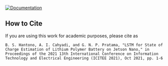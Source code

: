 [![Documentation](https://img.shields.io/badge/Documentation-github-brightgreen.svg?style=for-the-badge)](https://github.com/lokilang/lstm_soc/)

## How to Cite
If you are using this work for academic purposes, please cite as

```
B. S. Hantono, A. I. Cahyadi, and G. N. P. Pratama, "LSTM for State of Charge Estimation of Lithium Polymer Battery on Jetson Nano," in Proceedings of the 2021 13th International Conference on Information Technology and Electrical Engineering (ICITEE 2021), Oct 2021, pp. 1-6
```
